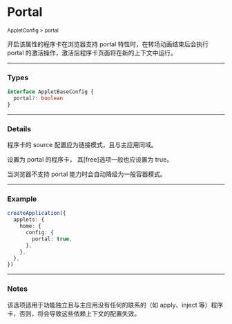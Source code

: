 # Portal

<small>AppletConfig > portal</small>

开启该属性的程序卡在浏览器支持 portal 特性时，在转场动画结束后会执行 portal 的激活操作，激活后程序卡页面将在新的上下文中运行。

---

<h3>Types</h3>

```ts
interface AppletBaseConfig {
  portal?: boolean
}
```

---

<h3>Details</h3>

程序卡的 source 配置应为链接模式，且与主应用同域。

设置为 portal 的程序卡， 其[free]选项一般也应设置为 true。

当浏览器不支持 portal 能力时会自动降级为一般容器模式。

---

<h3>Example</h3>

```ts
createApplication({
  applets: {
    home: {
      config: {
        portal: true,
      },
    },
  },
})
```

---

<h3>Notes</h3>

该选项适用于功能独立且与主应用没有任何的联系的（如 apply、inject 等）程序卡，否则，将会导致这些依赖上下文的配置失效。
